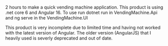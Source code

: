 2 hours to make a quick vending machine application. This product is using .net core 6 and Angular 16. 
To use run
dotnet run in VendingMachine.Api
and ng serve in the VendingMachine.UI

This product is very incomplete due to limited time and having not worked with the latest version of Angular. The older version (AngularJS) that I heavily used is severly deprecated and out of date. 
